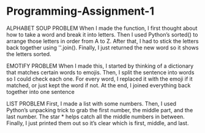 # Programming-Assignment-1

ALPHABET SOUP PROBLEM
When I made the function, I first thought about how to take a word and break it into letters. Then I used Python’s sorted() to arrange those letters in order from A to Z. After that, I had to stick the letters back together using ''.join(). Finally, I just returned the new word so it shows the letters sorted.

EMOTIFY PROBLEM
When I made this, I started by thinking of a dictionary that matches certain words to emojis. Then, I split the sentence into words so I could check each one. For every word, I replaced it with the emoji if it matched, or just kept the word if not. At the end, I joined everything back together into one sentence

LIST PROBLEM
First, I made a list with some numbers. Then, I used Python’s unpacking trick to grab the first number, the middle part, and the last number. The star * helps catch all the middle numbers in between. Finally, I just printed them out so it’s clear which is first, middle, and last.
